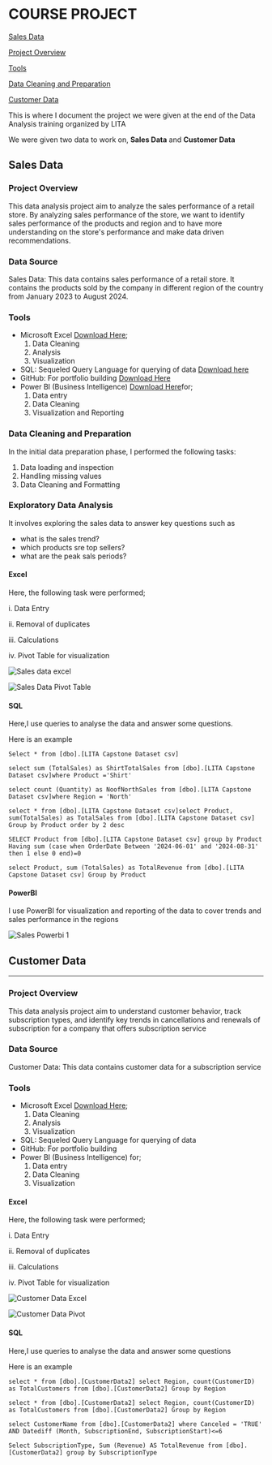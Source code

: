 # COURSE PROJECT

[Sales Data](#sales-data)

[Project Overview](#project-overview)

[Tools](#tools)

[Data Cleaning and Preparation](#data-Cleaning-and-Preparation)

[Customer Data](#customer-data)

This is where I document the project we were given at the end of the Data Analysis training organized by LITA

We were given two data to work on, **Sales Data** and **Customer Data**

## Sales Data

### Project Overview

This data analysis project aim to analyze the sales performance of a retail store. By analyzing sales performance of the store, we want to identify sales performance of the products and region and to have more understanding on the store's performance and make data driven recommendations.

### Data Source
 Sales Data: This data contains sales performance of a retail store. It contains the products sold by the company in different region of the country from January 2023 to August 2024.

### Tools

- Microsoft Excel [Download Here](https://microsoft.com);
  1. Data Cleaning
  2. Analysis
  3. Visualization
- SQL: Sequeled Query Language for querying of data [Download here](https://learn.microsoft.com/en-us/sql/ssms/download-sql-server-management-studio-ssms)
- GitHub: For portfolio building [Download Here](https://github.com/)
- Power BI (Business Intelligence) [Download Here](https://app.powerbi.com/)for;
  1. Data entry
  2. Data Cleaning
  3. Visualization and Reporting

### Data Cleaning and Preparation

In the initial data preparation phase, I performed the following tasks:
1. Data loading and inspection
2. Handling missing values
3. Data Cleaning and Formatting

### Exploratory Data Analysis

It involves exploring the sales data to answer key questions such as

- what is the sales trend?
- which products sre top sellers?
- what are the peak sals periods?

#### Excel

Here, the following task were performed;

i. Data Entry

ii. Removal of duplicates

iii. Calculations

iv. Pivot Table for visualization

![Sales data excel](https://github.com/user-attachments/assets/ec04a135-f2a9-4234-bd85-88b82283f4fd)

![Sales Data Pivot Table](https://github.com/user-attachments/assets/520d7d24-3f93-416e-afcb-466fc42d4147)

#### SQL

Here,I use queries to analyse the data and answer some questions.

Here is an example

```Select * from [dbo].[LITA Capstone Dataset csv]```

```select sum (TotalSales) as ShirtTotalSales from [dbo].[LITA Capstone Dataset csv]where Product ='Shirt' ```

```select count (Quantity) as NoofNorthSales from [dbo].[LITA Capstone Dataset csv]where Region = 'North' ```

```select * from [dbo].[LITA Capstone Dataset csv]select Product, sum(TotalSales) as TotalSales from [dbo].[LITA Capstone Dataset csv] Group by Product order by 2 desc```

```SELECT Product from [dbo].[LITA Capstone Dataset csv] group by Product Having sum (case when OrderDate Between '2024-06-01' and '2024-08-31' then 1 else 0 end)=0```

```select Product, sum (TotalSales) as TotalRevenue from [dbo].[LITA Capstone Dataset csv] Group by Product```

#### PowerBI

I use PowerBI for visualization and reporting of the data to cover trends and sales performance in the regions

![Sales Powerbi 1](https://github.com/user-attachments/assets/449d0fdf-7df1-430c-8fd6-8378810f8356)




##  Customer Data
__________________________________________________________
### Project Overview

This data analysis project aim to understand customer behavior, track subscription types, 
and identify key trends in cancellations and renewals of subscription for a company that offers subscription service     

### Data Source
 Customer Data: This data contains customer data for a subscription service 

### Tools

- Microsoft Excel [Download Here](https://microsoft.com);
  1. Data Cleaning
  2. Analysis
  3. Visualization
- SQL: Sequeled Query Language for querying of data
- GitHub: For portfolio building
- Power BI (Business Intelligence) for;
  1. Data entry
  2. Data Cleaning
  3. Visualization

#### Excel

Here, the following task were performed;

i. Data Entry

ii. Removal of duplicates

iii. Calculations

iv. Pivot Table for visualization

![Customer Data Excel](https://github.com/user-attachments/assets/a473572d-5a51-41ca-a55e-22b661fd3c39)

![Customer Data Pivot](https://github.com/user-attachments/assets/3c6e3729-ab22-458c-a60f-6056b33ad1d8)

#### SQL

Here,I use queries to analyse the data and answer some questions

Here is an example

```select * from [dbo].[CustomerData2] select Region, count(CustomerID) as TotalCustomers from [dbo].[CustomerData2] Group by Region```

```select * from [dbo].[CustomerData2] select Region, count(CustomerID) as TotalCustomers from [dbo].[CustomerData2] Group by Region```

```select CustomerName from [dbo].[CustomerData2] where Canceled = 'TRUE' AND Datediff (Month, SubscriptionEnd, SubscriptionStart)<=6```

```Select SubscriptionType, Sum (Revenue) AS TotalRevenue from [dbo].[CustomerData2] group by SubscriptionType```

